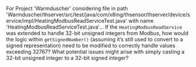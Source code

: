 For Project 'Warmduscher' considering file in path 'Warmduscher/thserver/src/test/java/com/x8ing/thsensor/thserver/device/service/impl/HeatingModbusReadServiceTest.java' with name 'HeatingModbusReadServiceTest.java'... 
If the `HeatingModbusReadService` was extended to handle 32-bit unsigned integers from Modbus, how would the logic within `getSignedNumber()` (assuming it’s still used to convert to a signed representation) need to be modified to correctly handle values exceeding 32767? What potential issues might arise with simply casting a 32-bit unsigned integer to a 32-bit signed integer?